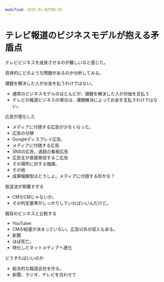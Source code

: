 ```yaml
---
modified: 2025-01-02T00:35
---
```

# テレビ報道のビジネスモデルが抱える矛盾点

テレビビジネスを成長させるのが難しいなと感じた。

具体的にどのような問題があるのか分析してみる。

課題を解決した人がお金を払うわけではない。

- 通常のビジネスモデルのほとんどが、課題を解決した人が対価を支払う  
- テレビの報道ビジネスの場合は、課題解決によってお金を支払うわけではない。  

広告が進化した

- メディアに付随する広告が少なくなった。  
- 広告の分類  
- Googleディスプレイ広告、  
- メディアに付随する広告  
- SNSの広告、道路の看板広告  
- 広告主が直接発信するこ広告  
- その場所に対する価値、  
- その他  
- 成果報酬型はどうしよ。メディアに付随する形かな？  

放送法が邪魔すぎる

- CMかCMじゃないか。  
- その判定基準がしっかりしていればいいんだけど。  

既存のビジネスと比較する

- YouTuber  
- CMの総量が決まっていない。広告以外の収入もある。  
- 新聞  
- ほぼ死亡。  
- 特化したネットメディアへ進化  

どうすればいいのか

- 総合的な報道会社を作る。  
- 新聞、ラジオ、テレビを合わせて